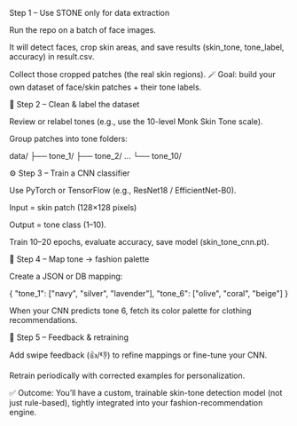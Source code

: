Step 1 – Use STONE only for data extraction

Run the repo on a batch of face images.

It will detect faces, crop skin areas, and save results (skin_tone, tone_label, accuracy) in result.csv.

Collect those cropped patches (the real skin regions).
🪄 Goal: build your own dataset of face/skin patches + their tone labels.

🧠 Step 2 – Clean & label the dataset

Review or relabel tones (e.g., use the 10-level Monk Skin Tone scale).

Group patches into tone folders:

data/
├── tone_1/
├── tone_2/
...
└── tone_10/

⚙️ Step 3 – Train a CNN classifier

Use PyTorch or TensorFlow (e.g., ResNet18 / EfficientNet-B0).

Input = skin patch (128×128 pixels)

Output = tone class (1–10).

Train 10–20 epochs, evaluate accuracy, save model (skin_tone_cnn.pt).

🎨 Step 4 – Map tone → fashion palette

Create a JSON or DB mapping:

{
"tone_1": ["navy", "silver", "lavender"],
"tone_6": ["olive", "coral", "beige"]
}

When your CNN predicts tone 6, fetch its color palette for clothing recommendations.

🔁 Step 5 – Feedback & retraining

Add swipe feedback (👍/👎) to refine mappings or fine-tune your CNN.

Retrain periodically with corrected examples for personalization.

✅ Outcome:
You’ll have a custom, trainable skin-tone detection model (not just rule-based), tightly integrated into your fashion-recommendation engine.
